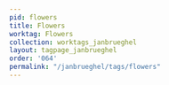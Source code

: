 ```yaml
---
pid: flowers
title: Flowers
worktag: Flowers
collection: worktags_janbrueghel
layout: tagpage_janbrueghel
order: '064'
permalink: "/janbrueghel/tags/flowers"
---
```

